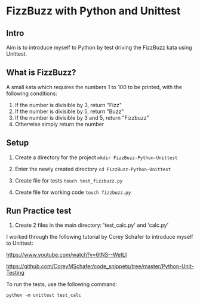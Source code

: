 # FizzBuzz with Python and Unittest

## Intro

Aim is to introduce myself to Python by test driving the FizzBuzz kata using Unittest.

## What is FizzBuzz?

A small kata which requires the numbers 1 to 100 to be printed, with the following conditions:

1. If the number is divisible by 3, return "Fizz"
2. If the number is divisible by 5, return "Buzz"
3. If the number is divisible by 3 and 5, return "Fizzbuzz"
4. Otherwise simply return the number

## Setup

1. Create a directory for the project ```mkdir FizzBuzz-Python-Unittest```

2. Enter the newly created directory ```cd FizzBuzz-Python-Unittest```

3. Create file for tests ```touch test_fizzbuzz.py```

4. Create file for working code ```touch fizzbuzz.py```

## Run Practice test

1. Create 2 files in the main directory: 'test_calc.py' and 'calc.py'

I worked through the following tutorial by Corey Schafer to introduce myself to Unittest:

https://www.youtube.com/watch?v=6tNS--WetLI

https://github.com/CoreyMSchafer/code_snippets/tree/master/Python-Unit-Testing

To run the tests, use the following command:

```python -m unittest test_calc```
